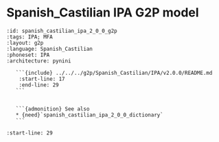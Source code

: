 
# Spanish_Castilian IPA G2P model

``````{g2p} Spanish_Castilian IPA G2P model
:id: spanish_castilian_ipa_2_0_0_g2p
:tags: IPA; MFA
:layout: g2p
:language: Spanish_Castilian
:phoneset: IPA
:architecture: pynini

   ```{include} ../../../g2p/Spanish_Castilian/IPA/v2.0.0/README.md
    :start-line: 17
    :end-line: 29
   ```


   ```{admonition} See also
   * {need}`spanish_castilian_ipa_2_0_0_dictionary`
   ```
``````

```{include} ../../../g2p/Spanish_Castilian/IPA/v2.0.0/README.md
:start-line: 29
```
